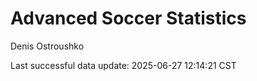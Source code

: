 # Advanced Soccer Statistics
Denis Ostroushko

<!-- gfm -->

Last successful data update: 2025-06-27 12:14:21 CST
